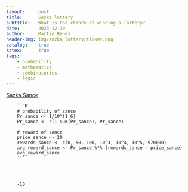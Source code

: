 ```yaml
---
layout:     post
title:      Sazka lottery
subtitle:   What is the chance of winning a lottery?
date:       2023-12-20
author:     Martin Beneš
header-img: img/sazka_lottery/ticket.png
catalog:    true
katex:      true
tags:
    - probability
    - mathematics
    - combinatorics
    - logic
---
```



<a href="https://www.sazka.cz/centrum-podpory/loterie-a-hry/loterie/sportka/jak-zjistit-vyhru-v-doplnkove-hre-sance">Sazka Šance</a>

        ```R
        # probability of sance
        Pr_sance <- 1/10^(1:6)
        Pr_sance <- c(1-sum(Pr_sance), Pr_sance)

        # reward of sance
        price_sance <- 20
        rewards_sance <- c(0, 50, 100, 10^3, 10^4, 10^5, 970000)
        avg_reward_sance <- Pr_sance %*% (rewards_sance - price_sance)
        avg_reward_sance
        ```




        -10

